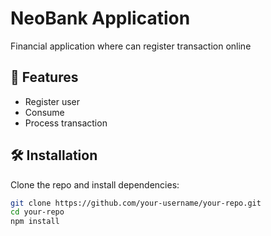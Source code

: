 
# NeoBank Application

Financial application where can register transaction online

## 🚀 Features

- Register user
- Consume 
- Process transaction

## 🛠️ Installation

Clone the repo and install dependencies:

```bash
git clone https://github.com/your-username/your-repo.git
cd your-repo
npm install
